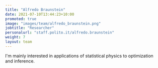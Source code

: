 ```yaml
---
title: "Alfredo Braunstein"
date: 2021-07-10T13:44:23+10:00
promoted: true
image: "images/team/alfredo_braunstein.png"
jobtitle: "Researcher"
personalurl: "staff.polito.it/alfredo.braunstein"
weight: 7
layout: team
---
```


I'm mainly interested in applications of statistical physics to optimization and inference.
